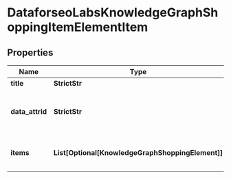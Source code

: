 # DataforseoLabsKnowledgeGraphShoppingItemElementItem


## Properties

| Name | Type | Description | Notes |
|------------ | ------------- | ------------- | -------------|
**title** | **StrictStr** | title of a given link element |[optional]|
**data_attrid** | **StrictStr** | google defined data attribute ID<br>example:<br>kc:/shopping/gpc:organic-offers |[optional]|
**items** | **List[Optional[KnowledgeGraphShoppingElement]]** | additional items present in the element<br>if there are none, equals null |[optional]|